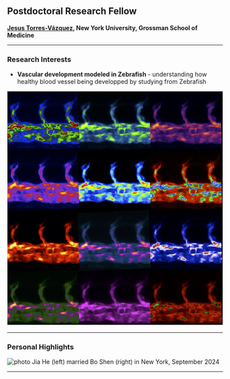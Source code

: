 ## Postdoctoral Research Fellow

__[Jesus Torres-Vázquez](https://med.nyu.edu/research/torres-vazquez-lab/members), New York University, Grossman School of Medicine__

---
### Research Interests

- __Vascular development modeled in Zebrafish__ - understanding how healthy blood vessel being developped by studying from Zebrafish
  
![photo](https://github.com/DrJiaHe/DrJiaHe.github.io/blob/main/Vessels.jpg)

---
### Personal Highlights
![photo](https://github.com/bsbbs/bsbbs.github.io/blob/main/20240909-DSCF8576.JPG?raw=true)
Jia He (left) married Bo Shen (right) in New York, September 2024

---


